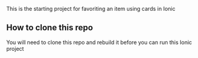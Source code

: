 This is the starting project for favoriting an item using cards in Ionic

## How to clone this repo

You will need to clone this repo and rebuild it before you can run this Ionic project


